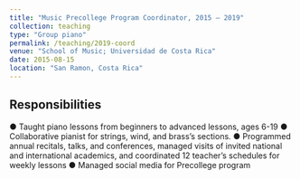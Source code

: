 ```yaml
---
title: "Music Precollege Program Coordinator, 2015 – 2019"
collection: teaching
type: "Group piano"
permalink: /teaching/2019-coord
venue: "School of Music; Universidad de Costa Rica"
date: 2015-08-15
location: "San Ramon, Costa Rica"
---
```


Responsibilities
------
● Taught piano lessons from beginners to advanced lessons, ages 6-19
● Collaborative pianist for strings, wind, and brass’s sections. 
● Programmed annual recitals, talks, and conferences, managed visits of invited national and 	international academics, and coordinated 12 teacher’s schedules for weekly lessons
● Managed social media for Precollege program



